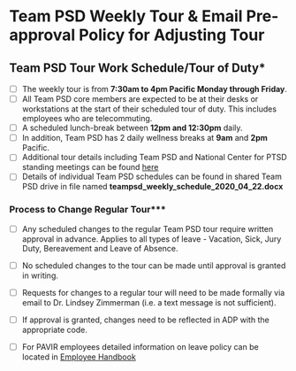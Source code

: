 # Team PSD Weekly Tour & Email Pre-approval Policy for Adjusting Tour 


## Team PSD Tour Work Schedule/Tour of Duty*
- [ ] The weekly tour is from **7:30am to 4pm Pacific Monday through Friday**.
- [ ] All Team PSD core members are expected to be at their desks or workstations at the start of their scheduled tour of duty. This includes employees who are telecommuting.
- [ ] A scheduled lunch-break between **12pm and 12:30pm** daily.
- [ ] In addition, Team PSD has 2 daily wellness breaks at **9am** and **2pm** Pacific.
- [ ] Additional tour details including Team PSD and National Center for PTSD standing meetings can be found [here](https://github.com/lzim/teampsd/blob/rita_2020_04_22_weekly_tour_request_change/resources/training_guides/teampsd_weekly_schedule.pdf)
- [ ] Details of individual Team PSD schedules can be found in shared Team PSD drive in file named **teampsd_weekly_schedule_2020_04_22.docx**

### Process to Change Regular Tour*** 
- [ ] Any scheduled changes to the regular Team PSD tour require written approval in advance. Applies to all types of leave - Vacation, Sick, Jury Duty, Bereavement and Leave of Absence.
- [ ] No scheduled changes to the tour can be made until approval is granted in writing.
- [ ] Requests for changes to a regular tour will need to be made formally via email to Dr. Lindsey Zimmerman (i.e. a text message is not sufficient).
- [ ] If approval is granted, changes need to be reflected in ADP with the appropriate code.
- [ ] For PAVIR employees detailed information on leave policy can be located in [Employee Handbook](https://github.com/lzim/teampsd/blob/rita_2020_04_22_weekly_tour_request_change/resources/training_guides/EE%202017%20Handbook%20.pdf)

